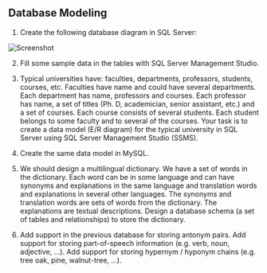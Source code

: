 ## Database Modeling

1. Create the following database diagram in SQL Server:

  ![Screenshot](https://raw.githubusercontent.com/neutrino-git/TelerikAcademy/master/Databases/03.Data-Modeling-and-ER-Diagrams/Picture1.png)
  
2. Fill some sample data in the tables with SQL Server Management Studio.

3. Typical universities have: faculties, departments, professors, students, courses, etc. Faculties have name and could have several departments. Each department has name, professors and courses. Each professor has name, a set of titles (Ph. D, academician, senior assistant, etc.) and a set of courses. Each course consists of several students. Each student belongs to some faculty and to several of the courses. Your task is to create a data model (E/R diagram) for the typical university in SQL Server using SQL Server Management Studio (SSMS).

4. Create the same data model in MySQL.

5. We should design a multilingual dictionary. We have a set of words in the dictionary.
Each word can be in some language and can have synonyms and explanations in the same language and translation words and explanations in several other languages.
The synonyms and translation words are sets of words from the dictionary. The explanations are textual descriptions.
Design a database schema (a set of tables and relationships) to store the dictionary.

6. Add support in the previous database for storing antonym pairs.
Add support for storing part-of-speech information (e.g. verb, noun, adjective, ...).
Add support for storing hypernym / hyponym chains (e.g. tree oak, pine, walnut-tree, ...).